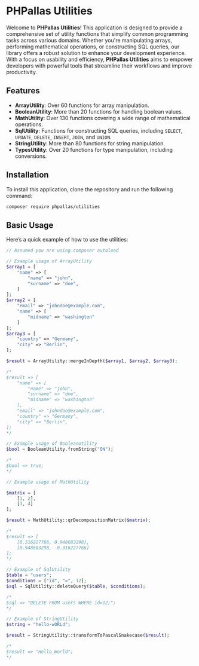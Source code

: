 # PHPallas Utilities 

Welcome to **PHPallas Utilities**! This application is designed to provide a comprehensive set of utility functions that simplify common programming tasks across various domains. Whether you're manipulating arrays, performing mathematical operations, or constructing SQL queries, our library offers a robust solution to enhance your development experience. With a focus on usability and efficiency, **PHPallas Utilities** aims to empower developers with powerful tools that streamline their workflows and improve productivity. 

## Features 

- **ArrayUtility**: Over 60 functions for array manipulation.
- **BooleanUtility**: More than 20 functions for handling boolean values.
- **MathUtility**: Over 130 functions covering a wide range of mathematical operations.
- **SqlUtility**: Functions for constructing SQL queries, including `SELECT`, `UPDATE`, `DELETE`, `INSERT`, `JOIN`, and `UNION`.
- **StringUtility**: More than 80 functions for string manipulation.
- **TypesUtility**: Over 20 functions for type manipulation, including conversions.

## Installation 

To install this application, clone the repository and run the following command:

```bash
composer require phpallas/utilities
```

## Basic Usage

Here’s a quick example of how to use the utilities:

```php
// Assumed you are using composer autoload

// Example usage of ArrayUtility
$array1 = [
    "name" => [
        "name" => "john",
        "surname" => "doe",
    ]
];
$array2 = [
    "email" => "johndoe@example.com",
    "name" => [
        "midname" => "washington"
    ]
];
$array3 = [
    "country" => "Germany",
    "city" => "Berlin",
];

$result = ArrayUtility::mergeInDepth($array1, $array2, $array3);

/*
$result => [
    "name" => [
        "name" => "john",
        "surname" => "doe",
        "midname" => "washington"
    ],
    "email" => "johndoe@example.com",
    "country" => "Germany",
    "city" => "Berlin",
];
*/

// Example usage of BooleanUtility
$bool = BooleanUtility.fromString("ON");

/*
$bool => true; 
*/

// Example usage of MathUtility

$matrix = [
    [1, 2],
    [3, 4]
];

$result = MathUtility::qrDecompositionMatrix($matrix);

/*
$result => [
    [0.316227766, 0.948683298],
    [0.948683298, -0.316227766]
];
*/

// Example of SqlUtility
$table = "users";
$conditions = ["id", "=", 12];
$sql = SqlUtility::deleteQuery($table, $conditions);

/*
$sql => "DELETE FROM users WHERE id=12;";
*/

// Example of StringUtility
$string = "hello-wORLd";

$result = StringUtility::transformToPascalSnakecase($result);

/*
$result => "Hello_World";
*/
```
